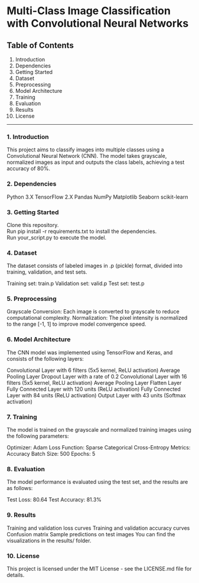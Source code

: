 # Multi-Class Image Classification with Convolutional Neural Networks

## Table of Contents ##

1. Introduction
2. Dependencies
3. Getting Started
4. Dataset
5. Preprocessing
6. Model Architecture
7. Training
8. Evaluation
9. Results
10. License
----
### 1. Introduction ###

This project aims to classify images into multiple classes using a Convolutional Neural Network (CNN). The model takes grayscale, normalized images as input and outputs the class labels, achieving a test accuracy of 80%.

### 2. Dependencies ###

Python 3.X
TensorFlow 2.X
Pandas
NumPy
Matplotlib
Seaborn
scikit-learn
### 3. Getting Started ###

Clone this repository.<br> 
Run pip install -r requirements.txt to install the dependencies.<br>
Run your_script.py to execute the model.
### 4. Dataset ###

The dataset consists of labeled images in .p (pickle) format, divided into training, validation, and test sets.

Training set: train.p
Validation set: valid.p
Test set: test.p
### 5. Preprocessing ###

Grayscale Conversion: Each image is converted to grayscale to reduce computational complexity.
Normalization: The pixel intensity is normalized to the range [-1, 1] to improve model convergence speed.
### 6. Model Architecture ###

The CNN model was implemented using TensorFlow and Keras, and consists of the following layers:

Convolutional Layer with 6 filters (5x5 kernel, ReLU activation)
Average Pooling Layer
Dropout Layer with a rate of 0.2
Convolutional Layer with 16 filters (5x5 kernel, ReLU activation)
Average Pooling Layer
Flatten Layer
Fully Connected Layer with 120 units (ReLU activation)
Fully Connected Layer with 84 units (ReLU activation)
Output Layer with 43 units (Softmax activation)
### 7. Training ###

The model is trained on the grayscale and normalized training images using the following parameters:

Optimizer: Adam
Loss Function: Sparse Categorical Cross-Entropy
Metrics: Accuracy
Batch Size: 500
Epochs: 5
### 8. Evaluation ###

The model performance is evaluated using the test set, and the results are as follows:

Test Loss: 80.64
Test Accuracy: 81.3%
### 9. Results ###

Training and validation loss curves
Training and validation accuracy curves
Confusion matrix
Sample predictions on test images
You can find the visualizations in the results/ folder.

### 10. License ###

This project is licensed under the MIT License - see the LICENSE.md file for details.
